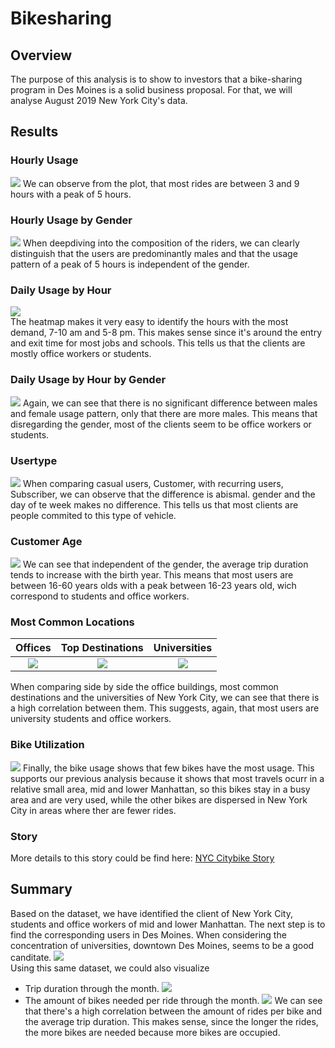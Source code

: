 # Bikesharing

## Overview
The purpose of this analysis is to show to investors that a bike-sharing program in Des Moines is a solid business proposal. For that, we will analyse August 2019 New York City's data.

## Results
### Hourly Usage
![](images\Checkout_Time.png)
We can observe from the plot, that most rides are between 3 and 9 hours with a peak of 5 hours.
### Hourly Usage by Gender
![](images\Checkout_Time_Gender.png)
When deepdiving into the composition of the riders, we can clearly distinguish that the users are predominantly males and that the usage pattern of a peak of 5 hours is independent of the gender.
### Daily Usage by Hour
![](images\Weekday.png)                                                                                                          
The heatmap makes it very easy to identify the hours with the most demand, 7-10 am and 5-8 pm. This makes sense since it's around the entry and exit time for most jobs and schools. This tells us that the clients are mostly office workers or students.
### Daily Usage by Hour by Gender
![](images\Weekday_Gender.png)
Again, we can see that there is no significant difference between males and female usage pattern, only that there are more males. This means that disregarding the gender, most of the clients seem to be office workers or students.
### Usertype
![](images\Usertype_Gender.png)
When comparing casual users, Customer, with recurring users, Subscriber, we can observe that the difference is abismal. 
gender and the day of te week makes no difference. This tells us that most clients are people commited to this type of vehicle.
### Customer Age
![](images\Tripduration_Age.png)
We can see that independent of the gender, the average trip duration tends to increase with the birth year. This means that most users are between 16-60 years olds with a peak between 16-23 years old, wich correspond to students and office workers.
### Most Common Locations
|Offices|Top Destinations           |Universities                          |
:-:|:--------------------------:|:-------------------------------------:
![](images\Offices.png)|![](images\Destinations.png)|![](images\Universities.png)
When comparing side by side the office buildings, most common destinations and the universities of New York City, we can see that there is a high correlation between them. This suggests, again, that most users are university students and office workers.
### Bike Utilization
![](images\Bike_Utilization.png)
Finally, the bike usage shows that few bikes have the most usage. This supports our previous analysis because it shows that most travels ocurr in a relative small area, mid and lower Manhattan, so this bikes stay in a busy area and are very used, while the other bikes are dispersed in New York City in areas where ther are fewer rides.
### Story
More details to this story could be find here:
[NYC Citybike Story](https://public.tableau.com/profile/gabriel7113#!/vizhome/NYC_Citibike_Challenge/NYCCitybikeStory)

## Summary
Based on the dataset, we have identified the client of New York City, students and office workers of mid and lower Manhattan. The next step is to find the corresponding users in Des Moines. When considering the concentration of universities, downtown Des Moines, seems to be a good canditate.
![](images\Des_Moines.png)                                                                                                         
Using this same dataset, we could also visualize 
* Trip duration through the month.
![](images\Tripduration_Month.png)
* The amount of bikes needed per ride through the month.
![](images\Rides_Bike.png)
We can see that there's a high correlation between the amount of rides per bike and the average trip duration. This makes sense, since the longer the rides, the more bikes are needed because more bikes are occupied.